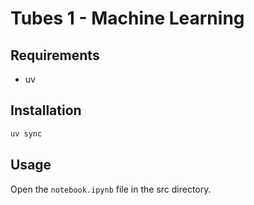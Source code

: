 # Tubes 1 - Machine Learning

## Requirements

- uv

## Installation

```bash
uv sync
```

## Usage

Open the `notebook.ipynb` file in the src directory.

